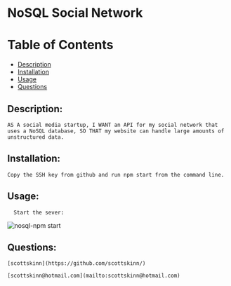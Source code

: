 

  # NoSQL Social Network
  

  # Table of Contents

  - [Description](#description)
  - [Installation](#installation)
  - [Usage](#usage)
  - [Questions](#questions)
 
  ## Description:

    AS A social media startup, I WANT an API for my social network that uses a NoSQL database, SO THAT my website can handle large amounts of unstructured data.

## Installation:
    Copy the SSH key from github and run npm start from the command line.

  ## Usage:
      Start the sever:
![nosql-npm start](https://user-images.githubusercontent.com/84105761/135123548-45c6069f-f406-423d-9388-be8773bb8551.jpg)

  ## Questions:
  
    [scottskinn](https://github.com/scottskinn/)
  
    [scottskinn@hotmail.com](mailto:scottskinn@hotmail.com)
